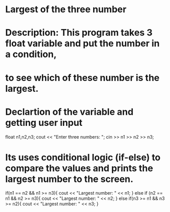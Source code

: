 # Largest of the three number 

# Description: This program takes 3 float variable and put the number in a condition,
# to see which of these number is the largest.

# Declartion of the variable and getting user input
   float n1,n2,n3;
    cout << "Enter three numbers: ";
    cin >> n1 >> n2 >> n3;

#  Its uses conditional logic (if-else) to compare the values and prints the largest number to the screen.  

if(n1 == n2 && n1 >= n3){
        cout << "Largest number: " << n1;
        }
    else if (n2 == n1 && n2 >= n3){
        cout << "Largest number: " << n2;
        }
    else if(n3 >= n1 && n3 >= n2){
        cout << "Largest number: " << n3;
      }
